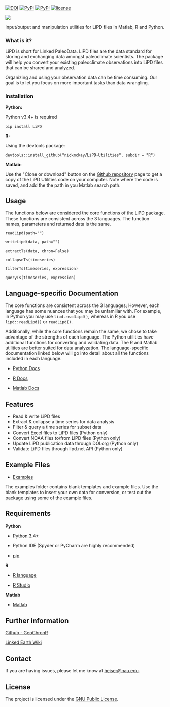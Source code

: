 [![DOI](https://zenodo.org/badge/24036/nickmckay/LiPD-utilities.svg)](https://zenodo.org/badge/latestdoi/24036/nickmckay/LiPD-utilities)
[![PyPI](https://img.shields.io/pypi/v/LiPD.svg?maxAge=2592000)]()
[![PyPI](https://img.shields.io/badge/python-3.4-yellow.svg)]()
[![license](https://img.shields.io/github/license/nickmckay/LiPD-utilities.svg?maxAge=2592000)]()

![](https://www.dropbox.com/s/kgeyec2b8cft5mo/lipd4.png?raw=1)


Input/output and manipulation utilities for LiPD files in Matlab, R and Python.

<!-- WHAT IS IT -->

### What is it?

LiPD is short for Linked PaleoData. LiPD files are the data standard for storing and exchanging data amongst paleoclimate scientists. The package will help you convert your existing paleoclimate observations into LiPD files that can be shared and analyzed.

Organizing and using your observation data can be time  consuming. Our goal is to let you focus on more important tasks  than data wrangling.

<!-- INSTALLATION -->

### Installation

**Python:**

Python v3.4+ is required

`pip install LiPD`

**R:**

Using the devtools package:

`devtools::install_github("nickmckay/LiPD-Utilities", subdir = "R")`

**Matlab:**

Use the "Clone or download" button on the [Github repository](https://github.com/nickmckay/LiPD-utilities) page to get a copy of the LiPD Utilities code on your computer. Note where the code is saved, and add the the path in you Matlab search path.

<!-- USAGE -->

## Usage

The functions below are considered the core functions of the LiPD package. These functions are consistent across the 3 languages. The function names, parameters and returned data is the same.

`readLipd(path="")`

`writeLipd(data, path="")`

`extractTs(data, chron=False)`

`collapseTs(timeseries)`

`filterTs(timeseries, expression)`

`queryTs(timeseries, expression)`


<!-- SPECIFIC DOC LINKS -->

## Language-specific Documentation

The core functions are consistent across the 3 languages; However, each language has some nuances that you may be unfamiliar with. For example, in Python you may use `lipd.readLipd()`, whereas in R you use `lipd::readLipd()` or `readLipd()`. 

Additionally, while the core functions remain the same, we chose to take advantage of the strengths of each language. The Python utilities have additional functions for converting and validating data. The R and Matlab utilities are better suited for data analyzation.
The language-specific documentation linked below will go into detail about all the functions included in each language.

* [Python Docs](http://nickmckay.github.io/LiPD-utilities/python/index.html)

* [R Docs](http://nickmckay.github.io/LiPD-utilities/r/index.html)

* [Matlab Docs](http://nickmckay.github.io/LiPD-utilities/matlab/index.html)

<!-- FEATURES -->

## Features

*   Read & write LiPD files
*   Extract & collapse a time series for data analysis
*   Filter & query a time series for subset data
*   Convert Excel files to LiPD files (Python only)
*   Convert NOAA files to/from LiPD files (Python only)
*   Update LiPD publication data through DOI.org (Python only)
*   Validate LiPD files through lipd.net API (Python only)

<!-- EXAMPLES -->

## Example Files

* [Examples](https://github.com/nickmckay/LiPD-utilities/tree/master/Examples)

The examples folder contains blank templates and example files. Use the blank templates to insert your own data for conversion, or test out the package using some of the example files.

<!-- REQUIREMENTS -->

## Requirements

**Python**

- [Python 3.4+](https://www.python.org)

- Python IDE (Spyder or PyCharm are highly recommended)

- [pip](https://pip.pypa.io/en/stable/installing/)

**R**

- [R language](https://cran.r-project.org)

- [R Studio](https://www.rstudio.com)

**Matlab**

- [Matlab](https://www.mathworks.com)

<!-- FURTHER INFORMATION -->

## Further information

[Github - GeoChronR](https://github.com/nickmckay/GeoChronR)

[Linked Earth Wiki](http://wiki.linked.earth/Main_Page)


## Contact

If you are having issues, please let me know at [heiser@nau.edu](mailto:heiser@nau.edu).

<!-- LICENSE -->

## License

The project is licensed under the [            GNU Public License](https://github.com/nickmckay/LiPD-utilities/blob/master/Python/LICENSE).
